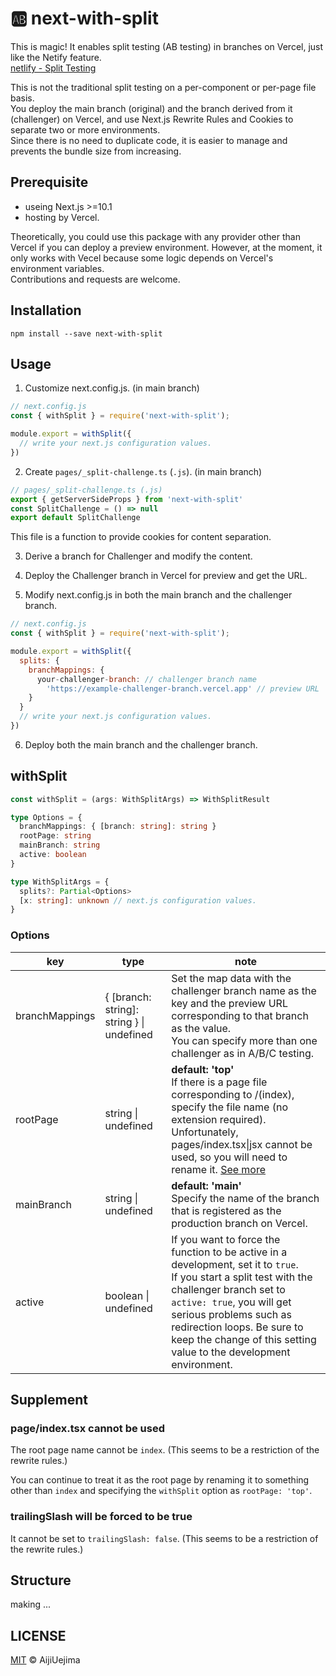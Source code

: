 # :ab: next-with-split

This is magic!  It enables split testing (AB testing) in branches on Vercel, just like the Netify feature.  
[netlify - Split Testing](https://docs.netlify.com/site-deploys/split-testing/)

This is not the traditional split testing on a per-component or per-page file basis.  
You deploy the main branch (original) and the branch derived from it (challenger) on Vercel, and use Next.js Rewrite Rules and Cookies to separate two or more environments.  
Since there is no need to duplicate code, it is easier to manage and prevents the bundle size from increasing.

## Prerequisite

- useing Next.js >=10.1
- hosting by Vercel.

Theoretically, you could use this package with any provider other than Vercel if you can deploy a preview environment. However, at the moment, it only works with Vecel because some logic depends on Vercel's environment variables.  
Contributions and requests are welcome.

## Installation

```
npm install --save next-with-split
```

## Usage
1. Customize next.config.js. (in main branch)
```js
// next.config.js
const { withSplit } = require('next-with-split');

module.export = withSplit({
  // write your next.js configuration values.
})
```

2. Create `pages/_split-challenge.ts` (`.js`). (in main branch)  
```ts
// pages/_split-challenge.ts (.js)
export { getServerSideProps } from 'next-with-split'
const SplitChallenge = () => null
export default SplitChallenge
```
This file is a function to provide cookies for content separation.

3. Derive a branch for Challenger and modify the content.

4. Deploy the Challenger branch in Vercel for preview and get the URL.

5. Modify next.config.js in both the main branch and the challenger branch.

```js
// next.config.js
const { withSplit } = require('next-with-split');

module.export = withSplit({
  splits: {
    branchMappings: {
      your-challenger-branch: // challenger branch name
        'https://example-challenger-branch.vercel.app' // preview URL
    }
  }
  // write your next.js configuration values.
})
```

6. Deploy both the main branch and the challenger branch.

## withSplit

```ts
const withSplit = (args: WithSplitArgs) => WithSplitResult

type Options = {
  branchMappings: { [branch: string]: string }
  rootPage: string
  mainBranch: string
  active: boolean
}

type WithSplitArgs = {
  splits?: Partial<Options>
  [x: string]: unknown // next.js configuration values.
}
```

### Options

|key|type|note|
| ---- | ---- | ---- |
|branchMappings|{ [branch: string]: string } \| undefined|Set the map data with the challenger branch name as the key and the preview URL corresponding to that branch as the value.<br />You can specify more than one challenger as in A/B/C testing.|
|rootPage|string \| undefined|**default: 'top'**<br />If there is a page file corresponding to /(index), specify the file name (no extension required).<br />Unfortunately, pages/index.tsx\|jsx cannot be used, so you will need to rename it. [See more](https://github.com/aiji42/next-with-split#Supplement)|
|mainBranch|string \| undefined|**default: 'main'**<br />Specify the name of the branch that is registered as the production branch on Vercel.|
|active|boolean \| undefined|If you want to force the function to be active in a development, set it to `true`.<br />If you start a split test with the challenger branch set to `active: true`, you will get serious problems such as redirection loops. Be sure to keep the change of this setting value to the development environment.|

## Supplement

### page/index.tsx cannot be used

The root page name cannot be `index`. (This seems to be a restriction of the rewrite rules.)

You can continue to treat it as the root page by renaming it to something other than `index` and specifying the `withSplit` option as `rootPage: 'top'`.

### trailingSlash will be forced to be true

It cannot be set to `trailingSlash: false`. (This seems to be a restriction of the rewrite rules.)

## Structure

making ...

## LICENSE

[MIT](https://github.com/aiji42/next-with-split/blob/main/LICENSE) © AijiUejima